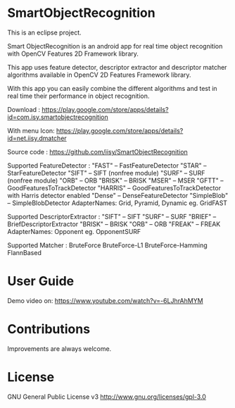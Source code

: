 # SmartObjectRecognition
This is an eclipse project.

Smart ObjectRecognition is an android app for real time object recognition with OpenCV Features 2D Framework library.

This app uses feature detector, descriptor extractor and descriptor matcher algorithms available in OpenCV 2D Features Framework library.

With this app you can easily combine the different algorithms and test in real time their performance in object recognition.

Download : 
https://play.google.com/store/apps/details?id=com.isy.smartobjectrecognition

With menu Icon: 
https://play.google.com/store/apps/details?id=net.iisy.dmatcher

Source code : https://github.com/iisy/SmartObjectRecognition

Supported FeatureDetector :
    "FAST" – FastFeatureDetector 
    "STAR" – StarFeatureDetector 
    "SIFT" – SIFT (nonfree module) 
    "SURF" – SURF (nonfree module) 
    "ORB" – ORB 
    "BRISK" – BRISK 
    "MSER" – MSER 
    "GFTT" – GoodFeaturesToTrackDetector 
    "HARRIS" – GoodFeaturesToTrackDetector with Harris detector enabled 
    "Dense" – DenseFeatureDetector 
    "SimpleBlob" – SimpleBlobDetector 
    AdapterNames: Grid, Pyramid, Dynamic eg. GridFAST

Supported DescriptorExtractor :
    "SIFT" – SIFT
    "SURF" – SURF
    "BRIEF" – BriefDescriptorExtractor
    "BRISK" – BRISK
    "ORB" – ORB
    "FREAK" – FREAK
    AdapterNames: Opponent eg. OpponentSURF

Supported Matcher :
    BruteForce
    BruteForce-L1
    BruteForce-Hamming
    FlannBased


# User Guide
Demo video on: https://www.youtube.com/watch?v=-6LJhrAhMYM

# Contributions

Improvements are always welcome.

# License

GNU General Public License v3 http://www.gnu.org/licenses/gpl-3.0
